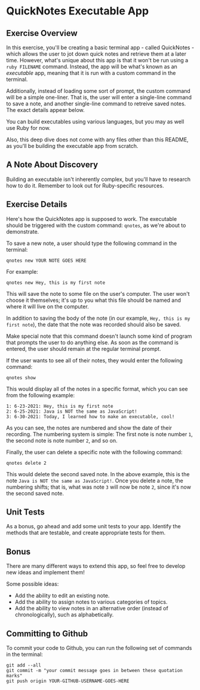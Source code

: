 # QuickNotes Executable App

## Exercise Overview

In this exercise, you'll be creating a basic terminal app - called QuickNotes - which allows the user to jot down quick notes and retrieve them at a later time. However, what's unique about this app is that it won't be run using a `ruby FILENAME` command. Instead, the app will be what's known as an *executable* app, meaning that it is run with a custom command in the terminal.

Additionally, instead of loading some sort of prompt, the custom command will be a simple one-liner. That is, the user will enter a single-line command to save a note, and another single-line command to retreive saved notes. The exact details appear below.

 You can build executables using various languages, but you may as well use Ruby for now.

 Also, this deep dive does not come with any files other than this README, as you'll be building the executable app from scratch.

## A Note About Discovery

Building an executable isn't inherently complex, but you'll have to research how to do it. Remember to look out for Ruby-specific resources. 

## Exercise Details

Here's how the QuickNotes app is supposed to work. The executable should be triggered with the custom command: `qnotes`, as we're about to demonstrate.

To save a new note, a user should type the following command in the terminal:

~~~
qnotes new YOUR NOTE GOES HERE
~~~

For example:

~~~
qnotes new Hey, this is my first note
~~~

This will save the note to some file on the user's computer. The user won't choose it themselves; it's up to you what this file should be named and where it will live on the computer. 

In addition to saving the body of the note (in our example, `Hey, this is my first note`), the date that the note was recorded should also be saved.

Make special note that this command doesn't launch some kind of program that prompts the user to do anything else. As soon as the command is entered, the user should remain at the regular terminal prompt.

If the user wants to see all of their notes, they would enter the following command:

~~~
qnotes show
~~~

This would display all of the notes in a specific format, which you can see from the following example:

~~~
1: 6-23-2021: Hey, this is my first note
2: 6-25-2021: Java is NOT the same as JavaScript!
3: 6-30-2021: Today, I learned how to make an executable, cool!
~~~

As you can see, the notes are numbered and show the date of their recording. The numbering system is simple: The first note is note number `1`, the second note is note number `2`, and so on.

Finally, the user can delete a specific note with the following command:

~~~
qnotes delete 2
~~~

This would delete the second saved note. In the above example, this is the note `Java is NOT the same as JavaScript!`. Once you delete a note, the numbering shifts; that is, what was note `3` will now be note `2`, since it's now the second saved note.

## Unit Tests

As a bonus, go ahead and add some unit tests to your app. Identify the methods that are testable, and create appropriate tests for them.

## Bonus

There are many different ways to extend this app, so feel free to develop new ideas and implement them!

Some possible ideas:

* Add the ability to edit an existing note.
* Add the ability to assign notes to various categories of topics.
* Add the ability to view notes in an alternative order (instead of chronologically), such as alphabetically.

## Committing to Github

To commit your code to Github, you can run the following set of commands in the terminal:

```
git add --all
git commit -m "your commit message goes in between these quotation marks"
git push origin YOUR-GITHUB-USERNAME-GOES-HERE
```